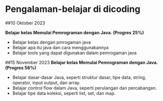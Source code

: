 # Pengalaman-belajar di dicoding

##10 Oktober 2023

**Belajar kelas Memulai Pemrograman dengan Java. (Progres 25%)**<br>
* Belajar kelas dengan pmrogaman java
* Belajar apa itu java dan cara menggunakannya
* Belajar tools yang dapat digunakan dalam pemrogaman java

##15 November 2023
**Belajar kelas Memulai Pemrograman dengan Java. (Progres 56%)**<br>
* Belajar dasar-dasar Java, seperti struktur dasar, tipe data, string, operator, input output, dan array.
* Belajar control flow dalam Java, seperti perulangan dan percabangan.
* Belajar tipe data koleksi, seperti list, set, dan map.
